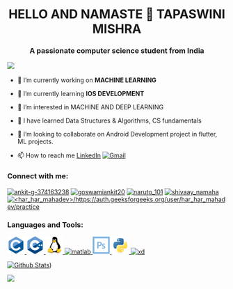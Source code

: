 <h1 align="center">HELLO AND NAMASTE 🙏 TAPASWINI MISHRA</h1>
<h3 align="center">A passionate computer science student from India</h3>

<img src= "https://raw.githubusercontent.com/nixin72/nixin72/master/wave.gif">

- 🔭 I’m currently working on **MACHINE LEARNING**

- 🌱 I’m currently learning **IOS DEVELOPMENT**

- 👀 I’m interested in MACHINE AND DEEP LEARNING


- 🌱 I have learned Data Structures & Algorithms, CS fundamentals


- 💞️ I’m looking to collaborate on Android Development project in flutter, ML projects.


- 📫 How to reach me [LinkedIn](https://www.linkedin.com/in/tapaswini-mishra-55259a195/)  [![Gmail](https://img.shields.io/badge/Gmail-D14836?style=for-the-badge&logo=gmail&logoColor=white)](mailto:tapaswinimishra2001@gmail.com)


<h3 align="left">Connect with me:</h3>
<p align="left">
<a href="https://www.linkedin.com/in/tapaswini-mishra-55259a195/" target="blank"><img align="center" src="https://raw.githubusercontent.com/rahuldkjain/github-profile-readme-generator/master/src/images/icons/Social/linked-in-alt.svg" alt="ankit-g-374163238" height="30" width="40" /></a>
<a href="https://instagram.com/goswamiankit20" target="blank"><img align="center" src="https://raw.githubusercontent.com/rahuldkjain/github-profile-readme-generator/master/src/images/icons/Social/instagram.svg" alt="goswamiankit20" height="30" width="40" /></a>
<a href="https://www.hackerrank.com/naruto_101" target="blank"><img align="center" src="https://raw.githubusercontent.com/rahuldkjain/github-profile-readme-generator/master/src/images/icons/Social/hackerrank.svg" alt="naruto_101" height="30" width="40" /></a>
<a href="https://www.leetcode.com/shivaay_namaha" target="blank"><img align="center" src="https://raw.githubusercontent.com/rahuldkjain/github-profile-readme-generator/master/src/images/icons/Social/leet-code.svg" alt="shivaay_namaha" height="30" width="40" /></a>
<a href="https://auth.geeksforgeeks.org/user/<har_har_mahadev>/https://auth.geeksforgeeks.org/user/har_har_mahadev/practice" target="blank"><img align="center" src="https://raw.githubusercontent.com/rahuldkjain/github-profile-readme-generator/master/src/images/icons/Social/geeks-for-geeks.svg" alt="<har_har_mahadev>/https://auth.geeksforgeeks.org/user/har_har_mahadev/practice" height="30" width="40" /></a>
</p>

<h3 align="left">Languages and Tools:</h3>
<p align="left"> <a href="https://www.cprogramming.com/" target="_blank" rel="noreferrer"> <img src="https://raw.githubusercontent.com/devicons/devicon/master/icons/c/c-original.svg" alt="c" width="40" height="40"/> </a> <a href="https://www.w3schools.com/cpp/" target="_blank" rel="noreferrer"> <img src="https://raw.githubusercontent.com/devicons/devicon/master/icons/cplusplus/cplusplus-original.svg" alt="cplusplus" width="40" height="40"/> </a> <a href="https://www.linux.org/" target="_blank" rel="noreferrer"> <img src="https://raw.githubusercontent.com/devicons/devicon/master/icons/linux/linux-original.svg" alt="linux" width="40" height="40"/> </a> <a href="https://www.mathworks.com/" target="_blank" rel="noreferrer"> <img src="https://upload.wikimedia.org/wikipedia/commons/2/21/Matlab_Logo.png" alt="matlab" width="40" height="40"/> </a> <a href="https://www.photoshop.com/en" target="_blank" rel="noreferrer"> <img src="https://raw.githubusercontent.com/devicons/devicon/master/icons/photoshop/photoshop-line.svg" alt="photoshop" width="40" height="40"/> </a> <a href="https://www.python.org" target="_blank" rel="noreferrer"> <img src="https://raw.githubusercontent.com/devicons/devicon/master/icons/python/python-original.svg" alt="python" width="40" height="40"/> </a> <a href="https://www.adobe.com/products/xd.html" target="_blank" rel="noreferrer"> <img src="https://cdn.worldvectorlogo.com/logos/adobe-xd.svg" alt="xd" width="40" height="40"/> </a> </p>

[![Github Stats](https://github-readme-stats.vercel.app/api/top-langs/?username=tapaswini-1234&layout=compact&theme=blue-green)](https://github.com/tapaswini-1234))


<img src="https://github-readme-stats.vercel.app/api?username=SHIVAAYgod&&show_icons=true&title_color=ffffff&icon_color=bb2acf&text_color=daf7dc&bg_color=151515">
